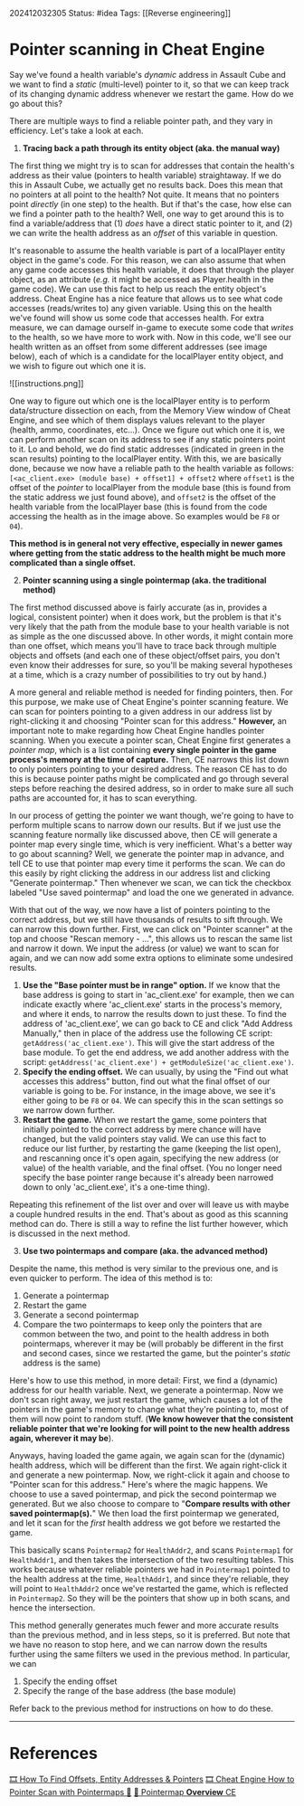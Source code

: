 202412032305
Status: #idea
Tags: [[Reverse engineering]]

# Pointer scanning in Cheat Engine

Say we've found a health variable's *dynamic* address in Assault Cube and we want to find a *static* (multi-level) pointer to it, so that we can keep track of its changing dynamic address whenever we restart the game. How do we go about this?

There are multiple ways to find a reliable pointer path, and they vary in efficiency. Let's take a look at each.

1. **Tracing back a path through its entity object (aka. the manual way)**

The first thing we might try is to scan for addresses that contain the health's address as their value (pointers to health variable) straightaway. If we do this in Assault Cube, we actually get no results back. Does this mean that no pointers at all point to the health? Not quite. It means that no pointers point *directly* (in one step) to the health. But if that's the case, how else can we find a pointer path to the health? Well, one way to get around this is to find a variable/address that (1) *does* have a direct static pointer to it, and (2) we can write the health address as an *offset* of this variable in question.

It's reasonable to assume the health variable is part of a localPlayer entity object in the game's code. For this reason, we can also assume that when any game code accesses this health variable, it does that through the player object, as an attribute (*e.g.* it might be accessed as Player.health in the game code). We can use this fact to help us reach the entity object's address. Cheat Engine has a nice feature that allows us to see what code accesses (reads/writes to) any given variable. Using this on the health we've found will show us some code that accesses health. For extra measure, we can damage ourself in-game to execute some code that *writes* to the health, so we have more to work with. Now in this code, we'll see our health written as an offset from some different addresses (see image below), each of which is a candidate for the localPlayer entity object, and we wish to figure out which one it is. 

![[instructions.png]]

One way to figure out which one is the localPlayer entity is to perform data/structure dissection on each, from the Memory View window of Cheat Engine, and see which of them displays values relevant to the player (health, ammo, coordinates, etc...). Once we figure out which one it is, we can perform another scan on its address to see if any static pointers point to it. Lo and behold, we do find static addresses (indicated in green in the scan results) pointing to the localPlayer entity. With this, we are basically done, because we now have a reliable path to the health variable as follows:
`[<ac_client.exe> (module base) + offset1] + offset2`
where `offset1` is the offset of the *pointer* to localPlayer from the module base (this is found from the static address we just found above), and `offset2` is the offset of the health variable from the localPlayer base (this is found from the code accessing the health as in the image above. So examples would be `F8` or `04`).

**This method is in general not very effective, especially in newer games where getting from the static address to the health might be much more complicated than a single offset.**


2. **Pointer scanning using a single pointermap (aka. the traditional method)**

The first method discussed above is fairly accurate (as in, provides a logical, consistent pointer) when it does work, but the problem is that it's very likely that the path from the module base to your health variable is not as simple as the one discussed above. In other words, it might contain more than one offset, which means you'll have to trace back through multiple objects and offsets (and each one of these object/offset pairs, you don't even know their addresses for sure, so you'll be making several hypotheses at a time, which is a crazy number of possibilities to try out by hand.)

A more general and reliable method is needed for finding pointers, then. For this purpose, we make use of Cheat Engine's pointer scanning feature. We can scan for pointers pointing to a given address in our address list by right-clicking it and choosing "Pointer scan for this address." **However,** an important note to make regarding how Cheat Engine handles pointer scanning. When you execute a pointer scan, Cheat Engine first generates a *pointer map*, which is a list containing **every single pointer in the game process's memory at the time of capture.** Then, CE narrows this list down to only pointers pointing to your desired address. The reason CE has to do this is because pointer paths might be complicated and go through several steps before reaching the desired address, so in order to make sure all such paths are accounted for, it has to scan everything.

In our process of getting the pointer we want though, we're going to have to perform multiple scans to narrow down our results. But if we just use the scanning feature normally like discussed above, then CE will generate a pointer map every single time, which is very inefficient. What's a better way to go about scanning? Well, we generate the pointer map in advance, and tell CE to use that pointer map every time it performs the scan. We can do this easily by right clicking the address in our address list and clicking "Generate pointermap."
Then whenever we scan, we can tick the checkbox labeled "Use saved pointermap" and load the one we generated in advance.

With that out of the way, we now have a list of pointers pointing to the correct address, but we still have thousands of results to sift through. We can narrow this down further.
First, we can click on "Pointer scanner" at the top and choose "Rescan memory - ...", this allows us to rescan the same list and narrow it down. We input the address (or value) we want to scan for again, and we can now add some extra options to eliminate some undesired results.
1. **Use the "Base pointer must be in range" option.** If we know that the base address is going to start in 'ac_client.exe' for example, then we can indicate exactly where 'ac_client.exe' starts in the process's memory, and where it ends, to narrow the results down to just these. To find the address of 'ac_client.exe', we can go back to CE and click "Add Address Manually," then in place of the address use the following CE script: `getAddress('ac_client.exe')`. This will give the start address of the base module. To get the end address, we add another address with the script: `getAddress('ac_client.exe') + getModuleSize('ac_client.exe')`.
2. **Specify the ending offset.** We can usually, by using the "Find out what accesses this address" button, find out what the final offset of our variable is going to be. For instance, in the image above, we see it's either going to be `F8` or `04`. We can specify this in the scan settings so we narrow down further.
3. **Restart the game.** When we restart the game, some pointers that initially pointed to the correct address by mere chance will have changed, but the valid pointers stay valid. We can use this fact to reduce our list further, by restarting the game (keeping the list open), and rescanning once it's open again, specifying the new address (or value) of the health variable, and the final offset. (You no longer need specify the base pointer range because it's already been narrowed down to only 'ac_client.exe', it's a one-time thing).

Repeating this refinement of the list over and over will leave us with maybe a couple hundred results in the end. That's about as good as this scanning method can do. There is still a way to refine the list further however, which is discussed in the next method.


3. **Use two pointermaps and compare (aka. the advanced method)**

Despite the name, this method is very similar to the previous one, and is even quicker to perform. The idea of this method is to:
1. Generate a pointermap
2. Restart the game
3. Generate a second pointermap
4. Compare the two pointermaps to keep only the pointers that are common between the two, and point to the health address in both pointermaps, wherever it may be (will probably be different in the first and second cases, since we restarted the game, but the pointer's *static* address is the same)

Here's how to use this method, in more detail:
First, we find a (dynamic) address for our health variable. Next, we generate a pointermap. Now we don't scan right away, we just restart the game, which causes a lot of the pointers in the game's memory to change what they're pointing to, most of them will now point to random stuff. (**We know however that the consistent reliable pointer that we're looking for will point to the new health address again, wherever it may be**). 

Anyways, having loaded the game again, we again scan for the (dynamic) health address, which will be different than the first. We again right-click it and generate a new pointermap. Now, we right-click it again and choose to "Pointer scan for this address." Here's where the magic happens. We choose to use a saved pointermap, and pick the second pointermap we generated. But we also choose to compare to "**Compare results with other saved pointermap(s).**" We then load the first pointermap we generated, and let it scan for the *first* health address we got before we restarted the game. 

This basically scans `Pointermap2` for `HealthAddr2`, and scans `Pointermap1` for `HealthAddr1`, and then takes the intersection of the two resulting tables. This works because whatever reliable pointers we had in `Pointermap1` pointed to the health address at the time, `HealthAddr1`, and since they're reliable, they will point to `HealthAddr2` once we've restarted the game, which is reflected in `Pointermap2`. So they will be the pointers that show up in both scans, and hence the intersection.

This method generally generates much fewer and more accurate results than the previous method, and in less steps, so it is preferred. But note that we have no reason to stop here, and we can narrow down the results further using the same filters we used in the previous method. In particular, we can
1. Specify the ending offset
2. Specify the range of the base address (the base module)

Refer back to the previous method for instructions on how to do these.

___
# References
[🎞️ How To Find Offsets, Entity Addresses & Pointers](https://www.youtube.com/watch?v=YaFlh2pIKAg&feature=youtu.be)
[🎞️ Cheat Engine How to Pointer Scan with Pointermaps 🚨](https://www.youtube.com/watch?v=nQ2F2iW80Fk)
[🤖 Pointermap **Overview** CE](https://chatgpt.com/c/674f8a2d-95d4-800d-96f3-616a3080e00d)